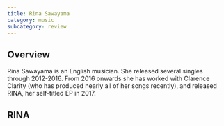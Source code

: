 ```yaml
---
title: Rina Sawayama
category: music
subcategory: review
---
```


## Overview

Rina Sawayama is an English musician. She released several singles through 2012-2016. From 2016 onwards she has worked with Clarence Clarity (who has produced nearly all of her songs recently), and released RINA, her self-titled EP in 2017.

## RINA

